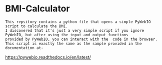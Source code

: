 # BMI-Calculator
      
    This repsitory contains a python file that opens a simple PyWebIO script to calculate the BMI.  
    I discovered that it's just a very simple script if you ignore PyWebIO, but after using the input and output functions 
    provided by PyWebIO, you can interact with the  code in the browser.
    This script is exactly the same as the sample provided in the documentation at-
https://pywebio.readthedocs.io/en/latest/
